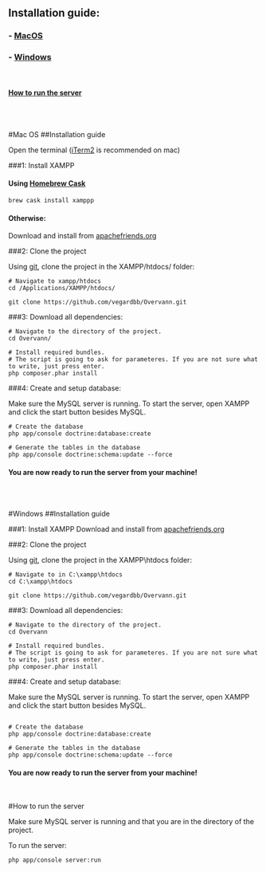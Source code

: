 ## Installation guide:
### - [MacOS](#MacOS)

### - [Windows](#Windows)

<br>

#### [How to run the server](#run)

<br>
<br>

#<a name="MacOS">Mac OS</a>
##Installation guide

Open the terminal ([iTerm2](https://www.iterm2.com) is recommended on mac)



###1: Install XAMPP

#### Using [Homebrew Cask](https://caskroom.github.io)

```
brew cask install xamppp
```

#### Otherwise:

Download and install from [apachefriends.org](https://www.apachefriends.org/download.html)


###2: Clone the project

Using [git](https://git-scm.com/doc), clone the project in the XAMPP/htdocs/ folder:

```
# Navigate to xampp/htdocs
cd /Applications/XAMPP/htdocs/

git clone https://github.com/vegardbb/Overvann.git
```


###3: Download all dependencies:
```
# Navigate to the directory of the project.
cd Overvann/

# Install required bundles.
# The script is going to ask for parameteres. If you are not sure what to write, just press enter.
php composer.phar install
```

###4: Create and setup database:

Make sure the MySQL server is running. To start the server, open XAMPP and click the start button besides MySQL. 

```
# Create the database
php app/console doctrine:database:create

# Generate the tables in the database
php app/console doctrine:schema:update --force
```

#### You are now ready to run the server from your machine!
<br>
<br>

#<a name="Windows">Windows</a>
##Installation guide



###1: Install XAMPP
Download and install from [apachefriends.org](https://www.apachefriends.org/download.html)


###2: Clone the project

Using [git](https://git-scm.com/doc), clone the project in the XAMPP\htdocs folder:

```
# Navigate to in C:\xampp\htdocs
cd C:\xampp\htdocs

git clone https://github.com/vegardbb/Overvann.git
```


###3: Download all dependencies:
```
# Navigate to the directory of the project.
cd Overvann

# Install required bundles.
# The script is going to ask for parameteres. If you are not sure what to write, just press enter.
php composer.phar install
```

###4: Create and setup database:

Make sure the MySQL server is running. To start the server, open XAMPP and click the start button besides MySQL. 

```

# Create the database
php app/console doctrine:database:create

# Generate the tables in the database
php app/console doctrine:schema:update --force
```

#### You are now ready to run the server from your machine!

<br>

#<a name="run">How to run the server</a>

Make sure MySQL server is running and that you are in the directory of the project.

To run the server:
```
php app/console server:run
```



